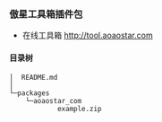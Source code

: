 ### 傲星工具箱插件包

* 在线工具箱
<http://tool.aoaostar.com>

#### 目录树
```
│  README.md
│
└─packages
    └─aoaostar_com
            example.zip
```